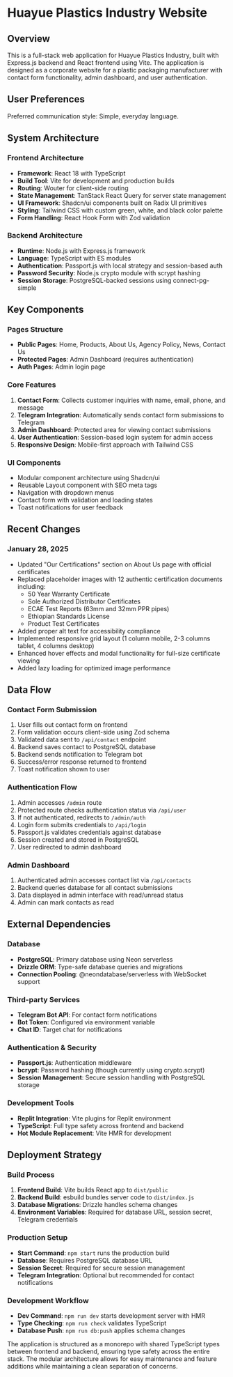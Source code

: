 # Huayue Plastics Industry Website

## Overview

This is a full-stack web application for Huayue Plastics Industry, built with Express.js backend and React frontend using Vite. The application is designed as a corporate website for a plastic packaging manufacturer with contact form functionality, admin dashboard, and user authentication.

## User Preferences

Preferred communication style: Simple, everyday language.

## System Architecture

### Frontend Architecture
- **Framework**: React 18 with TypeScript
- **Build Tool**: Vite for development and production builds
- **Routing**: Wouter for client-side routing
- **State Management**: TanStack React Query for server state management
- **UI Framework**: Shadcn/ui components built on Radix UI primitives
- **Styling**: Tailwind CSS with custom green, white, and black color palette
- **Form Handling**: React Hook Form with Zod validation

### Backend Architecture
- **Runtime**: Node.js with Express.js framework
- **Language**: TypeScript with ES modules
- **Authentication**: Passport.js with local strategy and session-based auth
- **Password Security**: Node.js crypto module with scrypt hashing
- **Session Storage**: PostgreSQL-backed sessions using connect-pg-simple

## Key Components

### Pages Structure
- **Public Pages**: Home, Products, About Us, Agency Policy, News, Contact Us
- **Protected Pages**: Admin Dashboard (requires authentication)
- **Auth Pages**: Admin login page

### Core Features
1. **Contact Form**: Collects customer inquiries with name, email, phone, and message
2. **Telegram Integration**: Automatically sends contact form submissions to Telegram
3. **Admin Dashboard**: Protected area for viewing contact submissions
4. **User Authentication**: Session-based login system for admin access
5. **Responsive Design**: Mobile-first approach with Tailwind CSS

### UI Components
- Modular component architecture using Shadcn/ui
- Reusable Layout component with SEO meta tags
- Navigation with dropdown menus
- Contact form with validation and loading states
- Toast notifications for user feedback

## Recent Changes

### January 28, 2025
- Updated "Our Certifications" section on About Us page with official certificates
- Replaced placeholder images with 12 authentic certification documents including:
  - 50 Year Warranty Certificate
  - Sole Authorized Distributor Certificates
  - ECAE Test Reports (63mm and 32mm PPR pipes)
  - Ethiopian Standards License
  - Product Test Certificates
- Added proper alt text for accessibility compliance
- Implemented responsive grid layout (1 column mobile, 2-3 columns tablet, 4 columns desktop)
- Enhanced hover effects and modal functionality for full-size certificate viewing
- Added lazy loading for optimized image performance

## Data Flow

### Contact Form Submission
1. User fills out contact form on frontend
2. Form validation occurs client-side using Zod schema
3. Validated data sent to `/api/contact` endpoint
4. Backend saves contact to PostgreSQL database
5. Backend sends notification to Telegram bot
6. Success/error response returned to frontend
7. Toast notification shown to user

### Authentication Flow
1. Admin accesses `/admin` route
2. Protected route checks authentication status via `/api/user`
3. If not authenticated, redirects to `/admin/auth`
4. Login form submits credentials to `/api/login`
5. Passport.js validates credentials against database
6. Session created and stored in PostgreSQL
7. User redirected to admin dashboard

### Admin Dashboard
1. Authenticated admin accesses contact list via `/api/contacts`
2. Backend queries database for all contact submissions
3. Data displayed in admin interface with read/unread status
4. Admin can mark contacts as read

## External Dependencies

### Database
- **PostgreSQL**: Primary database using Neon serverless
- **Drizzle ORM**: Type-safe database queries and migrations
- **Connection Pooling**: @neondatabase/serverless with WebSocket support

### Third-party Services
- **Telegram Bot API**: For contact form notifications
- **Bot Token**: Configured via environment variable
- **Chat ID**: Target chat for notifications

### Authentication & Security
- **Passport.js**: Authentication middleware
- **bcrypt**: Password hashing (though currently using crypto.scrypt)
- **Session Management**: Secure session handling with PostgreSQL storage

### Development Tools
- **Replit Integration**: Vite plugins for Replit environment
- **TypeScript**: Full type safety across frontend and backend
- **Hot Module Replacement**: Vite HMR for development

## Deployment Strategy

### Build Process
1. **Frontend Build**: Vite builds React app to `dist/public`
2. **Backend Build**: esbuild bundles server code to `dist/index.js`
3. **Database Migrations**: Drizzle handles schema changes
4. **Environment Variables**: Required for database URL, session secret, Telegram credentials

### Production Setup
- **Start Command**: `npm start` runs the production build
- **Database**: Requires PostgreSQL database URL
- **Session Secret**: Required for secure session management
- **Telegram Integration**: Optional but recommended for contact notifications

### Development Workflow
- **Dev Command**: `npm run dev` starts development server with HMR
- **Type Checking**: `npm run check` validates TypeScript
- **Database Push**: `npm run db:push` applies schema changes

The application is structured as a monorepo with shared TypeScript types between frontend and backend, ensuring type safety across the entire stack. The modular architecture allows for easy maintenance and feature additions while maintaining a clean separation of concerns.